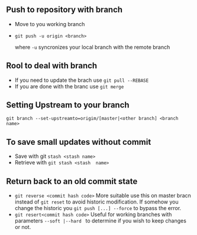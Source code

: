 ## Push to repository with branch
- Move to you working branch
- `git push -u origin <branch>`
   
   where `-u` syncronizes your local branch with the remote branch
   
## Rool to deal with branch
- If you need to update the brach use `git pull --REBASE`
- If you are done with the branc use `git merge` 
## Setting Upstream to your branch
`git branch --set-upstreamto=origim/[master|<other branch] <branch name>` 

## To save small updates without commit
- Save with git `stash <stash name>`
- Retrieve with `git stash <stash  name>`
## Return back to an old commit state 
- `git reverse <commit hash code>`
   More suitable use this on master bracn instead of `git reset` to avoid historic modification.
   If somehow you change the historic you `git push [...] --force` to bypass the error.
- `git resert<commit hash code>`
   Useful for working branches  with parameters `--soft |--hard ` to determine if you wish to keep changes or not.
